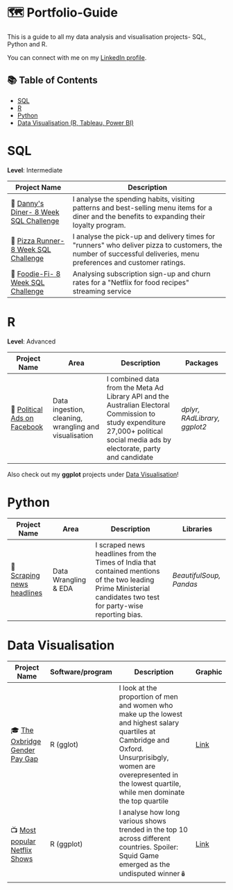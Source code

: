 # 🗺 Portfolio-Guide
This is a guide to all my data analysis and visualisation projects- SQL, Python and R. 

You can connect with me on my [LinkedIn profile](https://www.linkedin.com/in/prachi-arya-37aa29136/).

## 📚 Table of Contents
- [SQL](#sql)
- [R](#r)
- [Python](#python)
- [Data Visualisation (R, Tableau, Power BI)](#data-visualisation)

# SQL

**Level**: Intermediate

| Project Name | Description | 
|---|---|
| 🍝 [Danny's Diner- 8 Week SQL Challenge](https://github.com/Prachi-Ar/8-Week-SQL-Challenge#-problem-1-dannys-diner) | I analyse the spending habits, visiting patterns and best-selling menu items for a diner and the benefits to expanding their loyalty program. | 
| 🍕 [Pizza Runner- 8 Week SQL Challenge](https://github.com/Prachi-Ar/8-Week-SQL-Challenge#-problem-2-pizza-runner) | I analyse the pick-up and delivery times for "runners" who deliver pizza to customers, the number of successful deliveries, menu preferences and customer ratings. | 
| 🥑 [Foodie-Fi- 8 Week SQL Challenge](https://github.com/Prachi-Ar/8-Week-SQL-Challenge#-problem-2-pizza-runner) | Analysing subscription sign-up and churn rates for a "Netflix for food recipes" streaming service | 

# R

**Level**: Advanced

| Project Name | Area | Description | Packages |   
|---|---|---|---|
| 📢 [Political Ads on Facebook](https://github.com/Prachi-Ar/Facebook-Ads) | Data ingestion, cleaning, wrangling and visualisation | I combined data from the Meta Ad Library API and the Australian Electoral Commission to study expenditure 27,000+ political social media ads by electorate, party and candidate |  _dplyr, RAdLibrary, ggplot2_ | 

Also check out my **ggplot** projects under [Data Visualisation](#data-visualisation)!

# Python

| Project Name | Area | Description | Libraries |    
|---|---|---|---|
| 📰 [Scraping news headlines](https://github.com/Prachi-Ar/TOI-Headlines) |   Data Wrangling & EDA | I scraped news headlines from the Times of India that contained mentions of the two leading Prime Ministerial candidates two test for party-wise reporting bias.| _BeautifulSoup, Pandas_ |   

# Data Visualisation

| Project Name | Software/program | Description | Graphic |
|---|---|---|---|
| 🎓 [The Oxbridge Gender Pay Gap](https://github.com/Prachi-Ar/TidyTuesday#week-26-2022-the-gender-pay-gap-at-the-universities-of-cambridge-and-oxford) | R (gglot) | I look at the proportion of men and women who make up the lowest and highest salary quartiles at Cambridge and Oxford. Unsurprisibgly, women are overepresented in the lowest quartile, while men dominate the top quartile| [Link](https://public.tableau.com/app/profile/katie.huang/viz/Covid-19anditsimpactonKLSEIndexPriceinMalaysia/Dashboard1) |
| 📺 [Most popular Netflix Shows](https://github.com/Prachi-Ar/TidyTuesday#week-30-2022-top-10-trending-netflix-shows-across-countries) | R (ggplot) | I analyse how long various shows trended in the top 10 across different countries. Spoiler: Squid Game emerged as the undisputed winner🪆 | [Link](https://public.tableau.com/app/profile/katie.huang/viz/Covid-19anditsimpactonKLSEIndexPriceinMalaysia/Dashboard1) |
